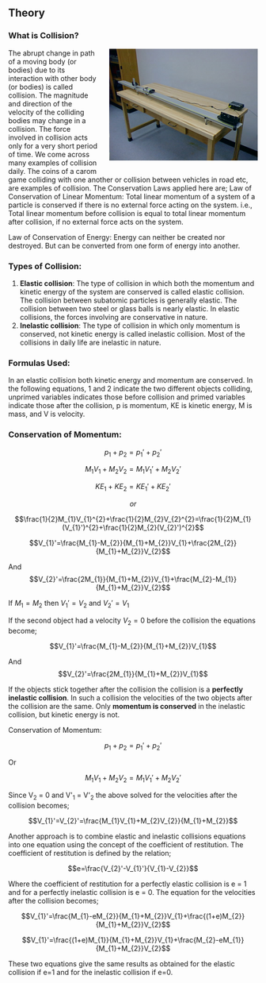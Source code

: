## Theory 
### What is Collision?


<div style="float: right; margin-left: 20px;"> <img src="./images/figure1.jpg" alt="Figure 1" style="max-width: 300px; height: auto;"> <p style="text-align: center; font-size: smaller; font-style: italic;"></p> </div>


The abrupt change in path of a moving body (or bodies) due to its interaction with other body (or bodies) is called collision. The magnitude and direction of the velocity of the colliding bodies may change in a collision. The force involved in collision acts only for a very short period of time. We come across many examples of collision daily. The coins of a carom game colliding with one another or collision between vehicles in road etc, are examples of collision. The Conservation Laws applied here are;
Law of Conservation of Linear Momentum: Total linear momentum of a system of a particle is conserved if there is no external force acting on the system.
i.e., Total linear momentum before collision is equal to total linear momentum after collision, if no external force acts on the system.

Law of Conservation of Energy: Energy can neither be created nor destroyed. But can be converted from one form of energy into another. 

### Types of Collision:
 
1. **Elastic collision**: The type of collision in which both the momentum and kinetic energy of the system are conserved is called elastic collision. The collision between subatomic particles is generally elastic. The collision between two steel or glass balls is nearly elastic. In elastic collisions, the forces involving are conservative in nature.
2. **Inelastic collision**: The type of collision in which only momentum is conserved, not kinetic energy is called inelastic collision. Most of the collisions in daily life are inelastic in nature.

### Formulas Used:
 

In an elastic collision both kinetic energy and momentum are conserved. In the following equations, 1 and 2 indicate the two different objects colliding, unprimed variables indicates those before collision and primed variables indicate those after the collision, p is momentum, KE is kinetic energy, M is mass, and V is velocity.

 
### Conservation of Momentum:

$$p_{1}+p_{2}=p_{1}'+p_{2}'$$

$$M_{1}V_{1}+M_{2}V_{2}=M_{1}V_{1}'+M_{2}V_{2}'$$

$$KE_{1}+KE_{2}=KE_{1}'+KE_{2}'$$

$$or$$

$$\frac{1}{2}M_{1}V_{1}^{2}+\frac{1}{2}M_{2}V_{2}^{2}=\frac{1}{2}M_{1}(V_{1}')^{2}+\frac{1}{2}M_{2}(V_{2}')^{2}$$

$$V_{1}'=\frac{M_{1}-M_{2}}{M_{1}+M_{2}}V_{1}+\frac{2M_{2}}{M_{1}+M_{2}}V_{2}$$

And
$$V_{2}'=\frac{2M_{1}}{M_{1}+M_{2}}V_{1}+\frac{M_{2}-M_{1}}{M_{1}+M_{2}}V_{2}$$

If $M_{1}=M_{2}$ then $V_{1}'=V_{2}$ and $V_{2}'=V_{1}$

If the second object had a velocity $V_{2} =0$ before the collision the equations become;

$$V_{1}'=\frac{M_{1}-M_{2}}{M_{1}+M_{2}}V_{1}$$

And
$$V_{2}'=\frac{2M_{1}}{M_{1}+M_{2}}V_{1}$$

If the objects stick together after the collision the collision is a **perfectly inelastic collision**. In such a collision the velocities of the two objects after the collision are the same. Only **momentum is conserved** in the inelastic collision, but kinetic energy is not.

Conservation of Momentum:

$$p_{1}+p_{2}=p_{1}'+p_{2}'$$

Or

$$M_{1}V_{1}+M_{2}V_{2}=M_{1}V_{1}'+M_{2}V_{2}'$$


<p style="TEXT-ALIGN: left">Since V<sub>2</sub> = 0 and V'<sub>1</sub> = V'<sub>2</sub> the above solved for the velocities after the collision becomes;</p>

$$V_{1}'=V_{2}'=\frac{M_{1}V_{1}+M_{2}V_{2}}{M_{1}+M_{2}}$$

Another approach is to combine elastic and inelastic collisions equations into one equation using the concept of the coefficient of restitution. The coefficient of restitution is defined by the relation;

$$e=\frac{V_{2}'-V_{1}'}{V_{1}-V_{2}}$$


Where the coefficient of restitution for a perfectly elastic collision is e = 1 and for a perfectly inelastic collision is e = 0. The equation for the velocities after the collision becomes;

$$V_{1}'=\frac{M_{1}-eM_{2}}{M_{1}+M_{2}}V_{1}+\frac{(1+e)M_{2}}{M_{1}+M_{2}}V_{2}$$

$$V_{1}'=\frac{(1+e)M_{1}}{M_{1}+M_{2}}V_{1}+\frac{M_{2}-eM_{1}}{M_{1}+M_{2}}V_{2}$$

These two equations give the same results as obtained for the elastic collision if e=1 and for the inelastic collision if e=0.
